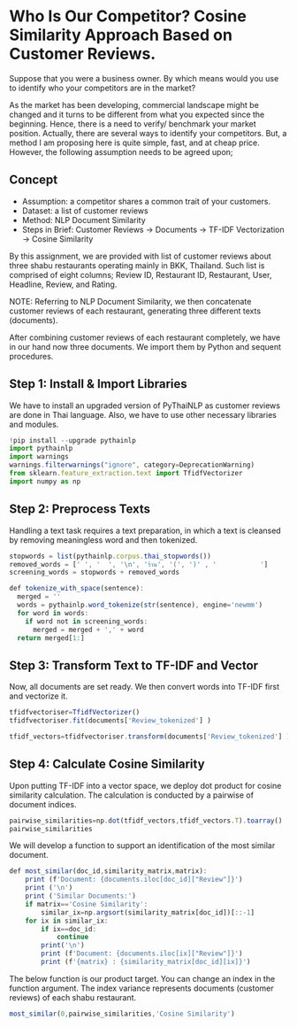 # Who Is Our Competitor? Cosine Similarity Approach Based on Customer Reviews.
Suppose that you were a business owner. By which means would you use to identify who your competitors are in the market?

As the market has been developing, commercial landscape might be changed and it turns to be different from what you expected since the beginning. 
Hence, there is a need to verify/ benchmark your market position.
Actually, there are several ways to identify your competitors. But, a method I am proposing here is quite simple, fast, and at cheap price.
However, the following assumption needs to be agreed upon;

## Concept
* Assumption: a competitor shares a common trait of your customers.
* Dataset: a list of customer reviews
* Method: NLP Document Similarity
* Steps in Brief: Customer Reviews -> Documents -> TF-IDF Vectorization -> Cosine Similarity

By this assignment, we are provided with list of customer reviews about three shabu restaurants operating mainly in BKK, Thailand.
Such list is comprised of eight columns; Review ID, Restaurant ID, Restaurant, User, Headline, Review, and Rating.

NOTE:
Referring to NLP Document Similarity, we then concatenate customer reviews of each restaurant, generating three different texts (documents).

After combining customer reviews of each restaurant completely, we have in our hand now three documents. 
We import them by Python and sequent procedures.

## Step 1: Install & Import Libraries
We have to install an upgraded version of PyThaiNLP as customer reviews are done in Thai language.
Also, we have to use other necessary libraries and modules.
```javascript
!pip install --upgrade pythainlp
import pythainlp
import warnings
warnings.filterwarnings("ignore", category=DeprecationWarning)
from sklearn.feature_extraction.text import TfidfVectorizer 
import numpy as np 
```
## Step 2: Preprocess Texts
Handling a text task requires a text preparation, in which a text is cleansed by removing meaningless word and then tokenized.
```javascript
stopwords = list(pythainlp.corpus.thai_stopwords())
removed_words = [' ', '  ', '\n', 'ร้าน', '(', ')' , '           ']
screening_words = stopwords + removed_words

def tokenize_with_space(sentence):
  merged = ''
  words = pythainlp.word_tokenize(str(sentence), engine='newmm')
  for word in words:
    if word not in screening_words:
      merged = merged + ',' + word
  return merged[1:]
  ```
## Step 3: Transform Text to TF-IDF and Vector
Now, all documents are set ready. We then convert words into TF-IDF first and vectorize it.
```javascript
tfidfvectoriser=TfidfVectorizer()
tfidfvectoriser.fit(documents['Review_tokenized'] )

tfidf_vectors=tfidfvectoriser.transform(documents['Review_tokenized'] )
```
## Step 4: Calculate Cosine Similarity
Upon putting TF-IDF into a vector space, we deploy dot product for cosine similarity calculation.
The calculation is conducted by a pairwise of document indices.
```javascript
pairwise_similarities=np.dot(tfidf_vectors,tfidf_vectors.T).toarray()
pairwise_similarities
```
We will develop a function to support an identification of the most similar document.
```javascript
def most_similar(doc_id,similarity_matrix,matrix):
    print (f'Document: {documents.iloc[doc_id]["Review"]}')
    print ('\n')
    print ('Similar Documents:')
    if matrix=='Cosine Similarity':
        similar_ix=np.argsort(similarity_matrix[doc_id])[::-1]
    for ix in similar_ix:
        if ix==doc_id:
            continue
        print('\n')
        print (f'Document: {documents.iloc[ix]["Review"]}')
        print (f'{matrix} : {similarity_matrix[doc_id][ix]}')
```
The below function is our product target.
You can change an index in the function argument. The index variance represents documents (customer reviews) of each shabu restaurant.
```javascript
most_similar(0,pairwise_similarities,'Cosine Similarity')
```

